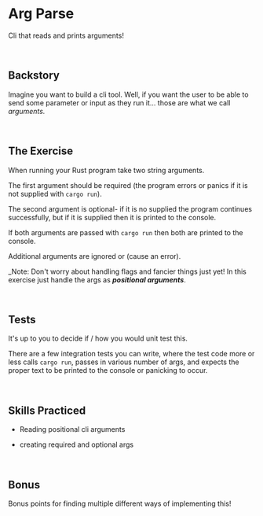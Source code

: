# Arg Parse
Cli that reads and prints arguments!

<br/>

## Backstory
Imagine you want to build a cli tool. Well, if you want the user to be able to send some parameter or input as they run it... those are what we call _arguments._ 

<br/>

## The Exercise
When running your Rust program take two string arguments.

The first argument should be required (the program errors or panics if it is not supplied with `cargo run`).

The second argument is optional- if it is no supplied the program continues successfully, but if it is supplied then it is printed to the console.

If both arguments are passed with `cargo run` then both are printed to the console.

Additional arguments are ignored or (cause an error).

_Note: Don't worry about handling flags and fancier things just yet! In this exercise just handle the args as ___positional arguments___.

<br/>

## Tests
It's up to you to decide if / how you would unit test this.

There are a few integration tests you can write, where the test code more or less calls `cargo run`, passes in various number of args, and expects the proper text to be printed to the console or panicking to occur. 

<br/>

## Skills Practiced

- Reading positional cli arguments

- creating required and optional args

<br/>

## Bonus

Bonus points for finding multiple different ways of implementing this!